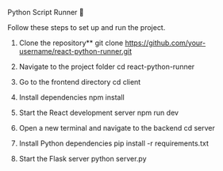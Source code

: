 Python Script Runner 🚀

Follow these steps to set up and run the project.

1. Clone the repository**
git clone https://github.com/your-username/react-python-runner.git

2. Navigate to the project folder
cd react-python-runner

3. Go to the frontend directory
cd client

4. Install dependencies
npm install

5. Start the React development server
npm run dev

6. Open a new terminal and navigate to the backend
cd server

7. Install Python dependencies
pip install -r requirements.txt

8. Start the Flask server
python server.py
